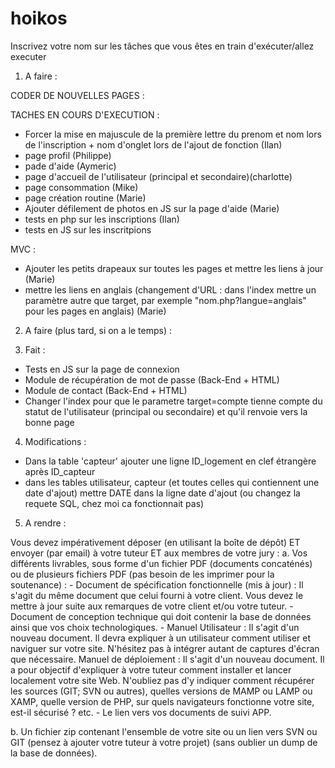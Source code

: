 # hoikos
Inscrivez votre nom sur les tâches que vous êtes en train d'exécuter/allez executer

1. A faire : 
 

CODER DE NOUVELLES PAGES : 

  
TACHES EN COURS D'EXECUTION :
  - Forcer la mise en majuscule de la première lettre du prenom et nom lors de l'inscription + nom d'onglet lors de l'ajout de fonction (Ilan)
  - page profil (Philippe)
  - pade d'aide (Aymeric)
  - page d'accueil de l'utilisateur (principal et secondaire)(charlotte)
  - page consommation (Mike)
  - page création routine (Marie)
  - Ajouter défilement de photos en JS sur la page d'aide (Marie)
  - tests en php sur les inscriptions (Ilan)
  - tests en JS sur les inscritpions
  
  
MVC :
  - Ajouter les petits drapeaux sur toutes les pages et mettre les liens à jour (Marie)
  - mettre les liens en anglais (changement d'URL : dans l'index mettre un paramètre autre que target, par exemple "nom.php?langue=anglais" pour les pages en anglais) (Marie)




2. A faire (plus tard, si on a le temps) :

3. Fait : 
  - Tests en JS sur la page de connexion
  - Module de récupération de mot de passe (Back-End + HTML)
  - Module de contact (Back-End + HTML)
  - Changer l'index pour que le parametre target=compte tienne compte du statut de l'utilisateur (principal ou secondaire) et qu'il renvoie vers la bonne page


4. Modifications : 
  - Dans la table 'capteur' ajouter une ligne ID_logement en clef étrangère après ID_capteur
  - dans les tables utilisateur, capteur (et toutes celles qui contiennent une date d'ajout) mettre DATE dans la ligne date d'ajout (ou changez la requete SQL, chez moi ca fonctionnait pas)
  
  
5. A rendre : 

Vous devez impérativement déposer (en utilisant la boîte de dépôt) ET envoyer (par email) à votre tuteur ET aux membres de votre jury :
  a. Vos différents livrables, sous forme d'un fichier PDF (documents concaténés) ou de plusieurs fichiers PDF (pas besoin de les imprimer pour la soutenance) :
    - Document de spécification fonctionnelle (mis à jour) : Il s'agit du même document que celui fourni à votre client. Vous devez le mettre à jour suite aux remarques de votre client et/ou votre tuteur.
    - Document de conception technique qui doit contenir la base de données ainsi que vos choix technologiques.
    - Manuel Utilisateur : Il s'agit d'un nouveau document. Il devra expliquer à un utilisateur comment utiliser et naviguer sur votre site. N'hésitez pas à intégrer autant de captures d'écran que nécessaire.
Manuel de déploiement : Il s'agit d'un nouveau document. Il a pour objectif d'expliquer à votre tuteur comment installer et lancer localement votre site Web. N'oubliez pas d'y indiquer comment récupérer les sources (GIT; SVN ou autres), quelles versions de MAMP ou LAMP ou XAMP, quelle version de PHP, sur quels navigateurs fonctionne votre site, est-il sécurisé ? etc.
    - Le lien vers vos documents de suivi APP.

  b. Un fichier zip contenant l'ensemble de votre site ou un lien vers SVN ou GIT (pensez à ajouter votre tuteur à votre projet) (sans oublier un dump de la base de données).
